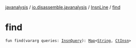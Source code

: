 [javanalysis](../../index.md) / [io.disassemble.javanalysis](../index.md) / [InsnLine](index.md) / [find](./find.md)

# find

`fun find(vararg queries: `[`InsnQuery`](../../io.disassemble.javanalysis.util.query/-insn-query/index.md)`): `[`Map`](https://kotlinlang.org/api/latest/jvm/stdlib/kotlin.collections/-map/index.html)`<`[`String`](https://kotlinlang.org/api/latest/jvm/stdlib/kotlin/-string/index.html)`, `[`CtInsn`](../../io.disassemble.javanalysis.insn/-ct-insn/index.md)`>`